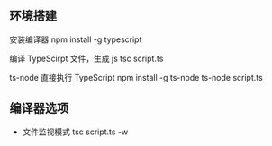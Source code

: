 ## 环境搭建

安装编译器
npm install -g typescript

编译 TypeScirpt 文件，生成 js
tsc script.ts

ts-node 直接执行 TypeScript
npm install -g ts-node
ts-node script.ts

## 编译器选项

- 文件监视模式  tsc script.ts -w
